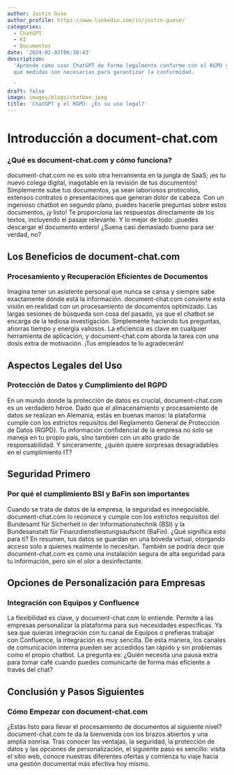 ```yaml
---
author: Justin Güse
author_profile: https://www.linkedin.com/in/justin-guese/
categories:
  - ChatGPT
  - KI
  - Documentos
date: '2024-02-02T06:38:43'
description:
  'Aprende cómo usar ChatGPT de forma legalmente conforme con el RGPD y
  qué medidas son necesarias para garantizar la conformidad.

  '
draft: false
image: images/blogs/chatbox.jpeg
title: 'ChatGPT y el RGPD: ¿Es su uso legal?'
---
```


# Introducción a document-chat.com

### ¿Qué es document-chat.com y cómo funciona?

document-chat.com no es solo otra herramienta en la jungla de SaaS; ¡es tu nuevo colega digital, inagotable en la revisión de tus documentos! Simplemente sube tus documentos, ya sean laboriosos protocolos, extensos contratos o presentaciones que generan dolor de cabeza. Con un ingenioso chatbot en segundo plano, puedes hacerle preguntas sobre estos documentos, ¡y listo! Te proporciona las respuestas directamente de los textos, incluyendo el pasaje relevante. Y lo mejor de todo: ¡puedes descargar el documento entero! ¿Suena casi demasiado bueno para ser verdad, no?

## Los Beneficios de document-chat.com

### Procesamiento y Recuperación Eficientes de Documentos

Imagina tener un asistente personal que nunca se cansa y siempre sabe exactamente dónde está la información. document-chat.com convierte esta visión en realidad con un procesamiento de documentos optimizado. Las largas sesiones de búsqueda son cosa del pasado, ya que el chatbot se encarga de la tediosa investigación. Simplemente haciendo tus preguntas, ahorras tiempo y energía valiosos. La eficiencia es clave en cualquier herramienta de aplicación, y document-chat.com aborda la tarea con una dosis extra de motivación. ¡Tus empleados te lo agradecerán!

## Aspectos Legales del Uso

### Protección de Datos y Cumplimiento del RGPD

En un mundo donde la protección de datos es crucial, document-chat.com es un verdadero héroe. Dado que el almacenamiento y procesamiento de datos se realizan en Alemania, estás en buenas manos: la plataforma cumple con los estrictos requisitos del Reglamento General de Protección de Datos (RGPD). Tu información confidencial de la empresa no solo se maneja en tu propio país, sino también con un alto grado de responsabilidad. Y sinceramente, ¿quién quiere sorpresas desagradables en el cumplimiento IT?

## Seguridad Primero

### Por qué el cumplimiento BSI y BaFin son importantes

Cuando se trata de datos de la empresa, la seguridad es innegociable. document-chat.com lo reconoce y cumple con los estrictos requisitos del Bundesamt für Sicherheit in der Informationstechnik (BSI) y la Bundesanstalt für Finanzdienstleistungsaufsicht (BaFin). ¿Qué significa esto para ti? En resumen, tus datos se guardan en una bóveda virtual, otorgando acceso solo a quienes realmente lo necesitan. También se podría decir que document-chat.com es como una instalación segura de alta seguridad para tu información, pero sin el olor a desinfectante.

## Opciones de Personalización para Empresas

### Integración con Equipos y Confluence

La flexibilidad es clave, y document-chat.com lo entiende. Permite a las empresas personalizar la plataforma para sus necesidades específicas. Ya sea que quieras integración con tu canal de Equipos o prefieras trabajar con Confluence, la integración es muy sencilla. De esta manera, los canales de comunicación interna pueden ser accedidos tan rápido y sin problemas como el propio chatbot. La pregunta es: ¿Quién necesita una pausa extra para tomar café cuando puedes comunicarte de forma más eficiente a través del chat?

## Conclusión y Pasos Siguientes

### Cómo Empezar con document-chat.com

¿Estás listo para llevar el procesamiento de documentos al siguiente nivel? document-chat.com te da la bienvenida con los brazos abiertos y una amplia sonrisa. Tras conocer las ventajas, la seguridad, la protección de datos y las opciones de personalización, el siguiente paso es sencillo: visita el sitio web, conoce nuestras diferentes ofertas y comienza tu viaje hacia una gestión documental más efectiva hoy mismo.
